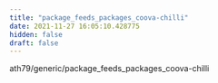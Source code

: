 ```yaml
---
title: "package_feeds_packages_coova-chilli"
date: 2021-11-27 16:05:10.428775
hidden: false
draft: false
---
```


ath79/generic/package_feeds_packages_coova-chilli

